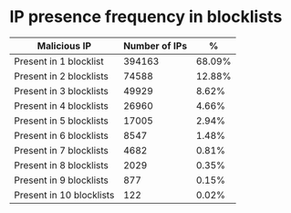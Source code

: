 # IP presence frequency in blocklists
| Malicious IP | Number of IPs | % |
|----|----|----|
| Present in 1 blocklist | 394163 | 68.09% |
| Present in 2 blocklists | 74588 | 12.88% |
| Present in 3 blocklists | 49929 | 8.62% |
| Present in 4 blocklists | 26960 | 4.66% |
| Present in 5 blocklists | 17005 | 2.94% |
| Present in 6 blocklists | 8547 | 1.48% |
| Present in 7 blocklists | 4682 | 0.81% |
| Present in 8 blocklists | 2029 | 0.35% |
| Present in 9 blocklists | 877 | 0.15% |
| Present in 10 blocklists | 122 | 0.02% |

